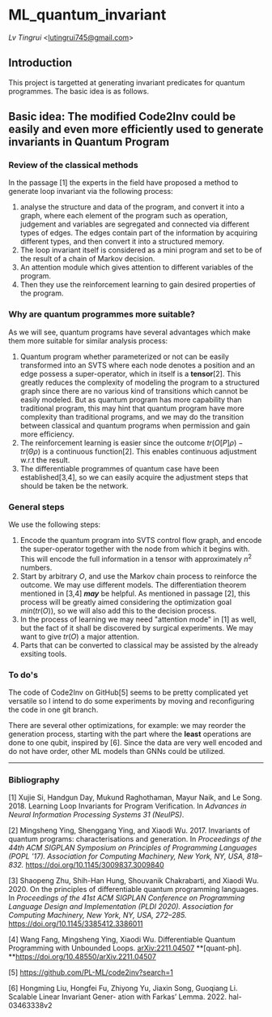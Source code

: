 # ML_quantum_invariant
*Lv Tingrui* 		\<lutingrui745@gmail.com>
## Introduction
This project is targetted at generating invariant predicates for quantum programmes. The basic idea is as follows.
## Basic idea: The modified Code2Inv could be easily and even more efficiently used to generate invariants in Quantum Program

### Review of the classical methods

In the passage [1] the experts in the field have proposed a method to generate loop invariant via the following process:

1. analyse the structure and data of the program, and convert it into a graph, where each element of the program such as operation, judgement and variables are segregated and connected via different types of edges. The edges contain part of the information by acquiring different types, and then convert it into a structured memory.
2. The loop invariant itself is considered as a mini program and set to be of the result of a chain of Markov decision.
3. An attention module which gives attention to different variables of the program.
4. Then they use the reinforcement learning to gain desired properties of the program.

### Why are quantum programmes more suitable?

 As we will see, quantum programs have several advantages which make them more suitable for similar analysis process:

1. Quantum program whether parameterized or not can be easily transformed into an SVTS where each node denotes a position and an edge possess a super-operator, which in itself is a **tensor**[2]. This greatly reduces the complexity of modeling the program to a structured graph since there are no various kind of transitions which cannot be easily modeled. But as quantum program has more capability than traditional program, this may hint that quantum program have more complexity than traditional programs, and we may do the transition between classical and quantum programs when permission and gain more efficiency.
2. The reinforcement learning is easier since the outcome $tr(O[P]\rho)-tr(\Theta\rho)$ is a continuous function[2]. This enables continuous adjustment w.r.t the result.
3. The differentiable programmes of quantum case have been established[3,4], so we can easily acquire the adjustment steps that should be taken be the network.

### General steps

We use the following steps:

1. Encode the quantum program into SVTS control flow graph, and encode the super-operator together with the node from which it begins with. This will encode the full information in a tensor with approximately $n^2$ numbers.
2. Start by arbitrary $O$, and use the Markov chain process to reinforce the outcome. We may use different models. The differentiation theorem mentioned in [3,4] ***may*** be helpful. As mentioned in passage [2], this process will be greatly aimed considering the optimization goal $min(tr(O))$, so we will also add this to the decision process.
3. In the process of learning we may need "attention mode" in [1] as well, but the fact of it shall be discovered by surgical experiments. We may want to give $tr(O)$ a major attention.
4. Parts that can be converted to classical may be assisted by the already exsiting tools.

### To do's

The code of Code2Inv on GitHub[5] seems to be pretty complicated yet versatile so I intend to do some experiments by moving and reconfiguring the code in one git branch.

There are several other optimizations, for example: we may reorder the generation process, starting with the part where the **least** operations are done to one qubit, inspired by [6]. Since the data are very well encoded and do not have order, other ML models than GNNs could be utilized.











---

### Bibliography

[1] Xujie Si, Handgun Day, Mukund Raghothaman, Mayur Naik, and Le Song. 2018. Learning Loop Invariants for Program Verification. In *Advances in Neural Information Processing Systems 31 (NeuIPS)*.

[2] Mingsheng Ying, Shenggang Ying, and Xiaodi Wu. 2017. Invariants of quantum programs: characterisations and generation. In *Proceedings of the 44th ACM SIGPLAN Symposium on Principles of Programming Languages (POPL '17). Association for Computing Machinery, New York, NY, USA, 818–832.* https://doi.org/10.1145/3009837.3009840

[3] Shaopeng Zhu, Shih-Han Hung, Shouvanik Chakrabarti, and Xiaodi Wu. 2020. On the principles of differentiable quantum programming languages. In *Proceedings of the 41st ACM SIGPLAN Conference on Programming Language Design and Implementation (PLDI 2020). Association for Computing Machinery, New York, NY, USA, 272–285.* https://doi.org/10.1145/3385412.3386011

[4] Wang Fang, Mingsheng Ying, Xiaodi Wu. Differentiable Quantum Programming with Unbounded Loops. [arXiv:2211.04507](https://arxiv.org/abs/2211.04507) **[quant-ph]. **https://doi.org/10.48550/arXiv.2211.04507

[5] https://github.com/PL-ML/code2inv?search=1

[6] Hongming Liu, Hongfei Fu, Zhiyong Yu, Jiaxin Song, Guoqiang Li. Scalable Linear Invariant Gener- ation with Farkas’ Lemma. 2022. hal-03463338v2
